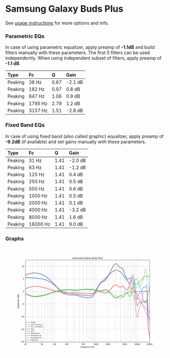 # Samsung Galaxy Buds Plus
See [usage instructions](https://github.com/jaakkopasanen/AutoEq#usage) for more options and info.

### Parametric EQs
In case of using parametric equalizer, apply preamp of **-1.1dB** and build filters manually
with these parameters. The first 5 filters can be used independently.
When using independent subset of filters, apply preamp of **-1.1 dB**.

| Type    | Fc      |    Q | Gain    |
|:--------|:--------|:-----|:--------|
| Peaking | 38 Hz   | 0.67 | -2.1 dB |
| Peaking | 182 Hz  | 0.97 | 0.8 dB  |
| Peaking | 647 Hz  | 1.06 | 0.9 dB  |
| Peaking | 1795 Hz | 2.79 | 1.2 dB  |
| Peaking | 3157 Hz | 1.51 | -2.8 dB |

### Fixed Band EQs
In case of using fixed band (also called graphic) equalizer, apply preamp of **-9.2dB**
(if available) and set gains manually with these parameters.

| Type    | Fc       |    Q | Gain    |
|:--------|:---------|:-----|:--------|
| Peaking | 31 Hz    | 1.41 | -2.0 dB |
| Peaking | 63 Hz    | 1.41 | -1.2 dB |
| Peaking | 125 Hz   | 1.41 | 0.4 dB  |
| Peaking | 250 Hz   | 1.41 | 0.5 dB  |
| Peaking | 500 Hz   | 1.41 | 0.6 dB  |
| Peaking | 1000 Hz  | 1.41 | 0.5 dB  |
| Peaking | 2000 Hz  | 1.41 | 0.1 dB  |
| Peaking | 4000 Hz  | 1.41 | -3.2 dB |
| Peaking | 8000 Hz  | 1.41 | 1.6 dB  |
| Peaking | 16000 Hz | 1.41 | 9.0 dB  |

### Graphs
![](./Samsung%20Galaxy%20Buds%20Plus.png)